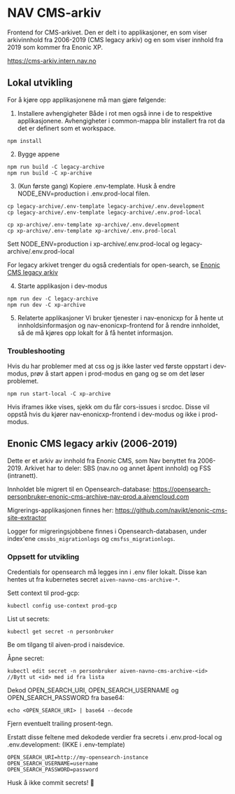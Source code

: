 # NAV CMS-arkiv

Frontend for CMS-arkivet. Den er delt i to applikasjoner, en som viser arkivinnhold fra 2006-2019 (CMS legacy arkiv) og en som viser innhold fra 2019 som kommer fra Enonic XP.

https://cms-arkiv.intern.nav.no

## Lokal utvikling

For å kjøre opp applikasjonene må man gjøre følgende:

1. Installere avhengigheter
   Både i rot men også inne i de to respektive applikasjonene. Avhengigheter i common-mappa blir installert fra rot da det er definert som et workspace.

```
npm install
```

2. Bygge appene

```
npm run build -C legacy-archive
npm run build -C xp-archive
```

3. (Kun første gang) Kopiere .env-template.
   Husk å endre NODE_ENV=production i .env.prod-local filen.

```
cp legacy-archive/.env-template legacy-archive/.env.development
cp legacy-archive/.env-template legacy-archive/.env.prod-local

cp xp-archive/.env-template xp-archive/.env.development
cp xp-archive/.env-template xp-archive/.env.prod-local
```

Sett NODE_ENV=production i xp-archive/.env.prod-local og legacy-archive/.env.prod-local

For legacy arkivet trenger du også credentials for open-search, se [Enonic CMS legacy arkiv](#enonic-cms-legacy-arkiv-2006-2019)

4. Starte applikasjon i dev-modus

```
npm run dev -C legacy-archive
npm run dev -C xp-archive
```

5. Relaterte applikasjoner
   Vi bruker tjenester i nav-enonicxp for å hente ut innholdsinformasjon og nav-enonicxp-frontend for å rendre innholdet, så de må kjøres opp lokalt for å få hentet informasjon.

### Troubleshooting

Hvis du har problemer med at css og js ikke laster ved første oppstart i dev-modus, prøv å start appen i prod-modus en gang og se om det løser problemet.

```
npm run start-local -C xp-archive
```

Hvis iframes ikke vises, sjekk om du får cors-issues i srcdoc. Disse vil oppstå hvis du kjører nav-enonicxp-frontend i dev-modus og ikke i prod-modus.

## <a name="enonic-legacy"></a> Enonic CMS legacy arkiv (2006-2019)

Dette er et arkiv av innhold fra Enonic CMS, som Nav benyttet fra 2006-2019. Arkivet har to deler: SBS (nav.no og annet åpent innhold) og FSS (intranett).

Innholdet ble migrert til en Opensearch-database: https://opensearch-personbruker-enonic-cms-archive-nav-prod.a.aivencloud.com

Migrerings-applikasjonen finnes her: https://github.com/navikt/enonic-cms-site-extractor

Logger for migreringsjobbene finnes i Opensearch-databasen, under index'ene `cmssbs_migrationlogs` og `cmsfss_migrationlogs`.

### Oppsett for utvikling

Credentials for opensearch må legges inn i .env filer lokalt. Disse kan hentes ut fra kubernetes secret `aiven-navno-cms-archive-*`.

Sett context til prod-gcp:

```
kubectl config use-context prod-gcp
```

List ut secrets:

```
kubectl get secret -n personbruker
```

Be om tilgang til aiven-prod i naisdevice.

Åpne secret:

```
kubectl edit secret -n personbruker aiven-navno-cms-archive-<id> //Bytt ut <id> med id fra lista
```

Dekod OPEN_SEARCH_URI, OPEN_SEARCH_USERNAME og OPEN_SEARCH_PASSWORD fra base64:

```
echo <OPEN_SEARCH_URI> | base64 --decode
```

Fjern eventuelt trailing prosent-tegn.

Erstatt disse feltene med dekodede verdier fra secrets i .env.prod-local og .env.development: (IKKE i .env-template)

```
OPEN_SEARCH_URI=http://my-opensearch-instance
OPEN_SEARCH_USERNAME=username
OPEN_SEARCH_PASSWORD=password
```

Husk å ikke commit secrets! 👿
